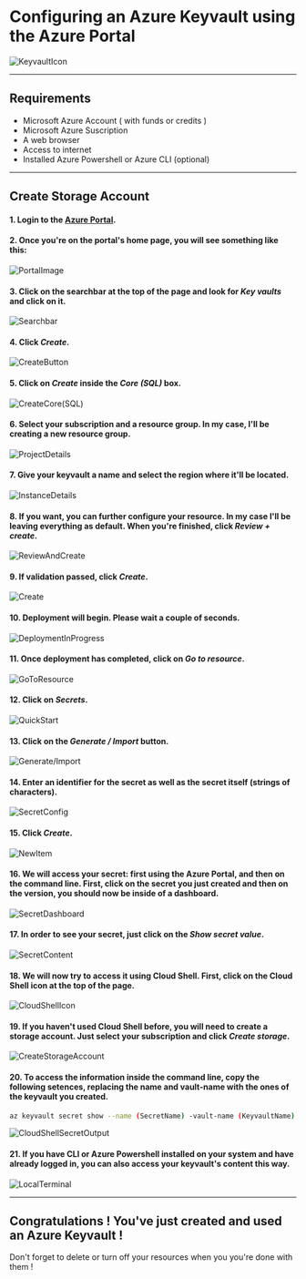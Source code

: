 # Configuring an Azure Keyvault using the Azure Portal
![KeyvaultIcon](img/keyvault-icon.png)


---------------------------------------------------------


## Requirements
- Microsoft Azure Account ( with funds or credits    )
- Microsoft Azure Suscription
- A web browser
- Access to internet
- Installed Azure Powershell or Azure CLI (optional)

---------------------------------------------------------

## Create Storage Account
#### 1. Login to the [Azure Portal](https://portal.azure.com/).
#### 2. Once you're on the portal's home page, you will see something like this:
![PortalImage](img/portal-main.png)
#### 3. Click on the searchbar at the top of the page and look for *Key vaults* and click on it.
![Searchbar](img/searchbar.png)
#### 4. Click *Create*.
![CreateButton](img/new-keyvault.png)
#### 5. Click on *Create* inside the *Core (SQL)* box.
![CreateCore(SQL)](img/create-core-sql.png)
#### 6. Select your subscription and a resource group. In my case, I'll be creating a new resource group.
![ProjectDetails](img/project-details.png)
#### 7. Give your keyvault a name and select the region where it'll be located.
![InstanceDetails](img/instance-details.png)
#### 8. If you want, you can further configure your resource. In my case I'll be leaving everything as default. When you're finished, click *Review + create*.
![ReviewAndCreate](img/review-and-create.png)
#### 9. If validation passed, click *Create*.
![Create](img/create.png)
#### 10. Deployment will begin. Please wait a couple of seconds.
![DeploymentInProgress](img/deployment-in-progress.png)
#### 11. Once deployment has completed, click on *Go to resource*.
![GoToResource](img/go-to-resource.png)
#### 12. Click on *Secrets*.
![QuickStart](img/secrets.png)
#### 13. Click on the *Generate / Import* button.
![Generate/Import](img/generate-import.png)
#### 14. Enter an identifier for the secret as well as the secret itself (strings of characters).
![SecretConfig](img/secret-name-value.png)
#### 15. Click *Create*.
![NewItem](img/create.png)
#### 16. We will access your secret: first using the Azure Portal, and then on the command line. First, click on the secret you just created and then on the version, you should now be inside of a dashboard.
![SecretDashboard](img/secret-dashboard.png)
#### 17. In order to see your secret, just click on the *Show secret value*.
![SecretContent](img/secret-content.png)
#### 18. We will now try to access it using Cloud Shell. First, click on the Cloud Shell icon at the top of the page.
![CloudShellIcon](img/cloud-shell-icon.png)
#### 19. If you haven't used Cloud Shell before, you will need to create a storage account. Just select your subscription and click *Create storage*.
![CreateStorageAccount](img/storage-account.png)
#### 20. To access the information inside the command line, copy the following setences, replacing the name and vault-name with the ones of the keyvault you created.
```Bash
az keyvault secret show --name (SecretName) -vault-name (KeyvaultName) --query value --output tsv
```
![CloudShellSecretOutput](img/secret-cloud-shell.png)
#### 21. If you have CLI or Azure Powershell installed on your system and have already logged in, you can also access your keyvault's content this way.
![LocalTerminal](img/local-terminal.png)

---------------------------------------------------------

## Congratulations ! You've just created and used an Azure Keyvault !
Don't forget to delete or turn off your resources when you you're done with them !
